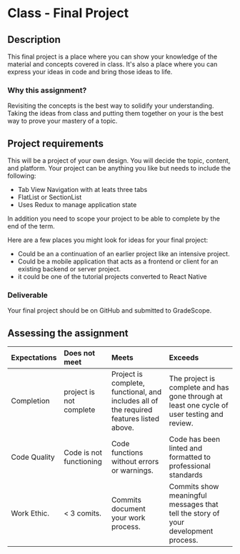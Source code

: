 # Class - Final Project

## Description 

This final project is a place where you can show your knowledge of the material and concepts covered in class. It's also a place where you can express your ideas in code and bring those ideas to life. 

### Why this assignment?

Revisiting the concepts is the best way to solidify your understanding. Taking the ideas from class and putting them together on your is the best way to prove your mastery of a topic. 

## Project requirements

This will be a project of your own design. You will decide the topic, content, and platform. Your project can be anything you like but needs to include the following: 

- Tab View Navigation with at leats three tabs
- FlatList or SectionList 
- Uses Redux to manage application state

In addition you need to scope your project to be able to complete by the end of the term. 

Here are a few places you might look for ideas for your final project: 

- Could be an a continuation of an earlier project like an intensive project. 
- Could be a mobile application that acts as a frontend or client for an existing backend or server project. 
- it could be one of the tutorial projects converted to React Native

### Deliverable

Your final project should be on GitHub and submitted to GradeScope. 

## Assessing the assignment

| Expectations | Does not meet | Meets  | Exceeds  |
|:-------------|:--------------|:-------|:---------|
| Completion | project is not complete | Project is complete, functional, and includes all of the required features listed above. | The project is complete and has gone through at least one cycle of user testing and review. |
| Code Quality | Code is not functioning | Code functions without errors or warnings. | Code has been linted and formatted to professional standards |
| Work Ethic.  | < 3 comits. | Commits document your work process. | Commits show meaningful messages that tell the story of your development process. |
